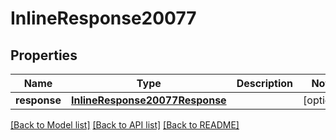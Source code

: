# InlineResponse20077

## Properties
Name | Type | Description | Notes
------------ | ------------- | ------------- | -------------
**response** | [**InlineResponse20077Response**](InlineResponse20077Response.md) |  | [optional] 

[[Back to Model list]](../README.md#documentation-for-models) [[Back to API list]](../README.md#documentation-for-api-endpoints) [[Back to README]](../README.md)


